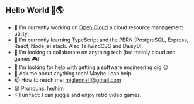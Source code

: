 ## Hello World 👋🌎
- 🔭 I’m currently working on [Open Cloud](https://github.com/mikejglenn/open-cloud) a cloud resource management utility.
- 🌱 I’m currently learning TypeScript and the PERN (PostgreSQL, Express, React, Node.js) stack. Also TailwindCSS and DaisyUI.
- 👯 I’m looking to collaborate on anything tech (but mainly cloud and games 🎮)
- 🤔 I’m looking for help with getting a software engineering gig 😉
- 💬 Ask me about anything tech! Maybe I can help.
- 📫 How to reach me: mjglenn+lf@gmail.com
- 😄 Pronouns: he/him
- ⚡ Fun fact: I can juggle and enjoy retro video games.

<!--
**mikejglenn/mikejglenn** is a ✨ _special_ ✨ repository because its `README.md` (this file) appears on your GitHub profile.

Here are some ideas to get you started:

- 🔭 I’m currently working on ...
- 🌱 I’m currently learning ...
- 👯 I’m looking to collaborate on ...
- 🤔 I’m looking for help with ...
- 💬 Ask me about ...
- 📫 How to reach me: ...
- 😄 Pronouns: ...
- ⚡ Fun fact: ...
-->
